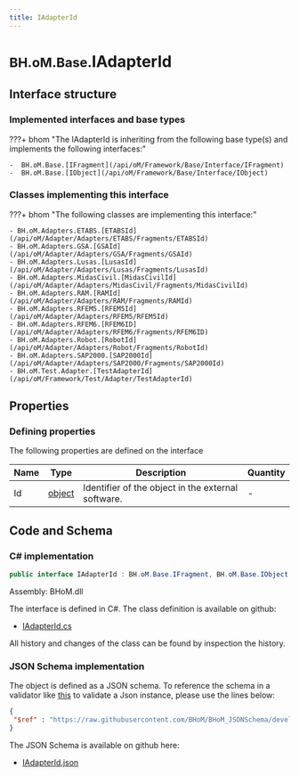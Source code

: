 ```yaml
---
title: IAdapterId
---
```


# <small>BH.oM.Base.</small>**IAdapterId**



## Interface structure

### Implemented interfaces and base types

???+ bhom "The IAdapterId is inheriting from the following base type(s) and implements the following interfaces:"

    -  BH.oM.Base.[IFragment](/api/oM/Framework/Base/Interface/IFragment)
    -  BH.oM.Base.[IObject](/api/oM/Framework/Base/Interface/IObject)


### Classes implementing this interface

???+ bhom "The following classes are implementing this interface:"

    - BH.oM.Adapters.ETABS.[ETABSId](/api/oM/Adapter/Adapters/ETABS/Fragments/ETABSId)
    - BH.oM.Adapters.GSA.[GSAId](/api/oM/Adapter/Adapters/GSA/Fragments/GSAId)
    - BH.oM.Adapters.Lusas.[LusasId](/api/oM/Adapter/Adapters/Lusas/Fragments/LusasId)
    - BH.oM.Adapters.MidasCivil.[MidasCivilId](/api/oM/Adapter/Adapters/MidasCivil/Fragments/MidasCivilId)
    - BH.oM.Adapters.RAM.[RAMId](/api/oM/Adapter/Adapters/RAM/Fragments/RAMId)
    - BH.oM.Adapters.RFEM5.[RFEM5Id](/api/oM/Adapter/Adapters/RFEM5/RFEM5Id)
    - BH.oM.Adapters.RFEM6.[RFEM6ID](/api/oM/Adapter/Adapters/RFEM6/Fragments/RFEM6ID)
    - BH.oM.Adapters.Robot.[RobotId](/api/oM/Adapter/Adapters/Robot/Fragments/RobotId)
    - BH.oM.Adapters.SAP2000.[SAP2000Id](/api/oM/Adapter/Adapters/SAP2000/Fragments/SAP2000Id)
    - BH.oM.Test.Adapter.[TestAdapterId](/api/oM/Framework/Test/Adapter/TestAdapterId)


## Properties



### Defining properties

The following properties are defined on the interface

| Name             | Type             | Description      | Quantity         |
|------------------|------------------|------------------|------------------|
| Id | [object](https://learn.microsoft.com/en-us/dotnet/api/System.Object?view=netstandard-2.0) | Identifier of the object in the external software. | - |


## Code and Schema

### C# implementation

``` C# title="C#"
public interface IAdapterId : BH.oM.Base.IFragment, BH.oM.Base.IObject
```

Assembly: BHoM.dll

The interface is defined in C#. The class definition is available on github:

- [IAdapterId.cs](https://github.com/BHoM/BHoM/blob/develop/BHoM/Interface\IAdapterId.cs)

All history and changes of the class can be found by inspection the history.
### JSON Schema implementation

The object is defined as a JSON schema. To reference the schema in a validator like [this](https://www.jsonschemavalidator.net/) to validate a Json instance, please use the lines below:

``` json title="JSON Schema"
{
 "$ref" : "https://raw.githubusercontent.com/BHoM/BHoM_JSONSchema/develop/BHoM/IAdapterId.json"
}
```

The JSON Schema is available on github here:

- [IAdapterId.json](https://github.com/BHoM/BHoM_JSONSchema/blob/develop/BHoM/IAdapterId.json)
